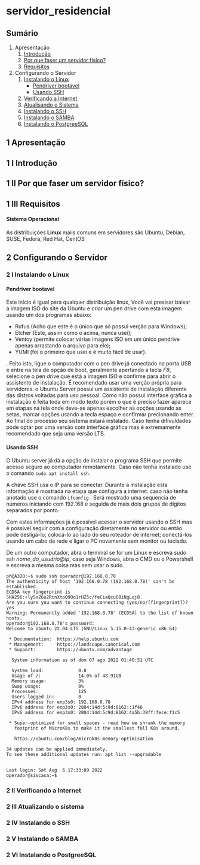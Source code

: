 # servidor_residencial

## Sumário

1. Apresentação
    1.  [Introdução](#Introdução)
    2.  [Por que faser um servidor físico?](#por_que_fazer)
    3.  [Requisitos](#Requisitos) 
2. Configurando o Servidor
    1. [Instalando o Linux](#Instalando_o_Linux)
        * [Pendriver bootavel](#pendrive_boot)
        * [Usando SSH](#ssh)
    2. [Verificando a Internet](#Verificando_a_Internet)
    3. [Atualisando o Sistema](#Atualizando_o_sistema)
    4. [Instalando o SSH](#Instalando_o_SSH)
    5. [Instalando o SAMBA](#Instalando_o_SAMBA)
    6. [Instalando o PostgreeSQL](#Instalando_o_PostgreeSQL)
   

## 1 Apresentação

<a id="Introdução"></a>

## 1 I Introdução

<a id="por_que_fazer"></a>

## 1 II Por que faser um servidor físico?

<a id="Requisitos"></a>

## 1 III Requisitos

#### Sistema Operacional

As distribuições **Linux** maiis comuns em servidores são Ubuntu, Debian, SUSE, Fedora, Red Hat, CentOS

## 2 Configurando o Servidor

<a id="Instalando_o_Linux"></a>

### 2 I Instalando o Linux



<a id="pendrive_boot"></a>

#### Pendriver bootavel

Este início é igual para qualquer distribuição linux, Você vai presisar baixar a imagem ISO do site da Ubuntu e criar um pen drive com esta imagem usando um dos programas abaixo:

* Rufus (Acho que este é o único que só possui verção para Windows);
* Etcher (Este, assim como o acima, nunca usei);
* Ventoy (permite colocar várias imagens ISO em um único pendrive apenas arrastando o arquivo para ele);
* YUMI  (foi o primeiro que usei e é muito fácil de usar).

. Feito isto, ligue o computador com o pen drive já conectado na porta USB e entre na tela de opção de boot, geralmente apertando a tecla *F8*, selecione o pen drive que está a imagem ISO e confirme para abrir o assistente de instalação. É recomendado usar uma verção própria para servidores. o Ubuntu Server possui um assistente de instalação diferente das distros voltadas para uso pessoal. Como não possui interface gráfica a instalação é feita toda em modo texto porém o que é preciso fazer aparece em etapas na tela onde deve-se apenas escolher as opções usando as setas, marcar opções usando a tecla espaço e confirmar precionando enter. Ao final do processo seu sistema estará instalado. Caso tenha difivuldades pode optar por uma versão com interface gráfica mas é extremamente recomendado que seja uma versão LTS.

<a id="ssh"></a>

#### Usando SSH

O Ubuntu server já dá a opção de instalar o programa SSH que permite acesso seguro ao computador remotamente. Caso não tenha instalado use o comando `sudo apt install ssh`.

A chave SSH usa o IP para se conectar. Durante a instalação esta informação é mostrada na etapa que configura a internet. caso não tenha anotado use o comando `ifconfig` . Será mostrado uma sequencia de números iniciando com 192.168 e seguida de mais dois grupos de dígitos separados por ponto.

Com estas informações já é possivel acessar o servidor usando o SSH mas é possivel seguir com a configuração diretamente no servidor ou então pode  desligá-lo; colocá-lo ao lado do seu roteador de internet; conectá-los usando um cabo de rede e ligar o PC novamente sem monitor ou teclado.

De um outro computador, abra o terminal se for um Linux e escreva *sudo ssh nome_do_usuário@ip*, caso seja Windows, abra o CMD ou o Powershell e escreva a mesma coisa mas sem usar o sudo.

~~~shell
ph@A320:~$ sudo ssh operador@192.168.0.78
The authenticity of host '192.168.0.78 (192.168.0.78)' can't be established.
ECDSA key fingerprint is SHA256:+lySxZ6u2RtnXtoQ9Oo1rHZ5c/feCiaQcuO8iNgLqj8.
Are you sure you want to continue connecting (yes/no/[fingerprint])? yes
Warning: Permanently added '192.168.0.78' (ECDSA) to the list of known hosts.
operador@192.168.0.78's password: 
Welcome to Ubuntu 22.04 LTS (GNU/Linux 5.15.0-43-generic x86_64)

 * Documentation:  https://help.ubuntu.com
 * Management:     https://landscape.canonical.com
 * Support:        https://ubuntu.com/advantage

  System information as of dom 07 ago 2022 01:40:51 UTC

  System load:             0.0
  Usage of /:              14.0% of 48.91GB
  Memory usage:            3%
  Swap usage:              0%
  Processes:               125
  Users logged in:         0
  IPv4 address for enp3s0: 192.168.0.78
  IPv6 address for enp3s0: 2804:14d:5c9d:8162::1f46
  IPv6 address for enp3s0: 2804:14d:5c9d:8162:4a5b:39ff:fece:f1c5

 * Super-optimized for small spaces - read how we shrank the memory
   footprint of MicroK8s to make it the smallest full K8s around.

   https://ubuntu.com/blog/microk8s-memory-optimisation

34 updates can be applied immediately.
To see these additional updates run: apt list --upgradable


Last login: Sat Aug  6 17:33:09 2022
operador@siscasa:~$ 
~~~

 


<a id="Verificando_a_Internet"></a>

### 2 II Verificando a Internet

<a id="Atualizando_o_sistema"></a>

### 2 III Atualizando o sistema

<a id="Instalando_o_SSH"></a>

### 2 IV Instalando o SSH

<a id="Instalando_o_SAMBA"></a>

### 2 V Instalando o SAMBA

<a id="Instalando_o_PostgreeSQL"></a>

### 2 VI Instalando o PostgreeSQL
